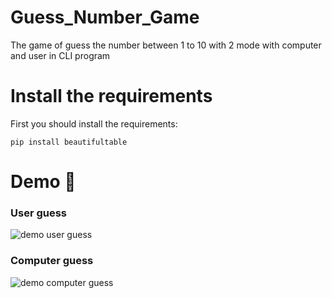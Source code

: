 # Guess_Number_Game
The game of guess the number between 1 to 10 with 2 mode with computer and user in CLI program 
# Install the requirements
First you should install the requirements:
```
pip install beautifultable
```
# Demo :tada:
### User guess
![demo user guess](https://user-images.githubusercontent.com/77124662/128964714-8373c864-068a-4fb9-9440-2ec9d483ea44.PNG)
### Computer guess
![demo computer guess](https://user-images.githubusercontent.com/77124662/128964742-23242864-4e72-46dd-84e5-5223cf3c7ca8.PNG)

